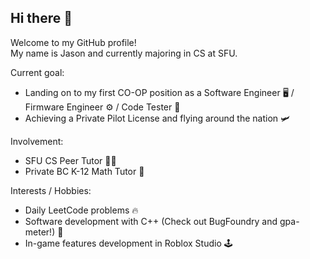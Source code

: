 ## Hi there 👋

Welcome to my GitHub profile!  
My name is Jason and currently majoring in CS at SFU.

Current goal:
- Landing on to my first CO-OP position as a Software Engineer 🖥️ / Firmware Engineer ⚙️ / Code Tester 📝
- Achieving a Private Pilot License and flying around the nation 🛩️

Involvement:
- SFU CS Peer Tutor 🧑‍🏫
- Private BC K-12 Math Tutor 📏

Interests / Hobbies:
- Daily LeetCode problems 🔥
- Software development with C++ (Check out BugFoundry and gpa-meter!) 🔧
- In-game features development in Roblox Studio 🕹️
 
<!-- 
**junybike/junybike** is a ✨ _special_ ✨ repository because its `README.md` (this file) appears on your GitHub profile.

Here are some ideas to get you started:

- 🔭 I’m currently working on ...
- 🌱 I’m currently learning ...
- 👯 I’m looking to collaborate on ...
- 🤔 I’m looking for help with ...
- 💬 Ask me about ...
- 📫 How to reach me: ...
- 😄 Pronouns: ...
- ⚡ Fun fact: ...
-->
